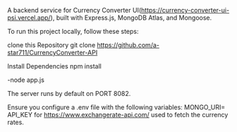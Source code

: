 A backend service for Currency Converter UI(https://currency-converter-ui-psi.vercel.app/), built with Express.js, MongoDB Atlas, and Mongoose.

To run this project locally, follow these steps:

clone this Repository git clone https://github.com/a-star711/CurrencyConverter-API

Install Dependencies npm install

-node app.js

The server runs by default on PORT 8082.

Ensure you configure a .env file with the following variables:
MONGO_URI=
API_KEY for https://www.exchangerate-api.com/ used to fetch the currency rates.

